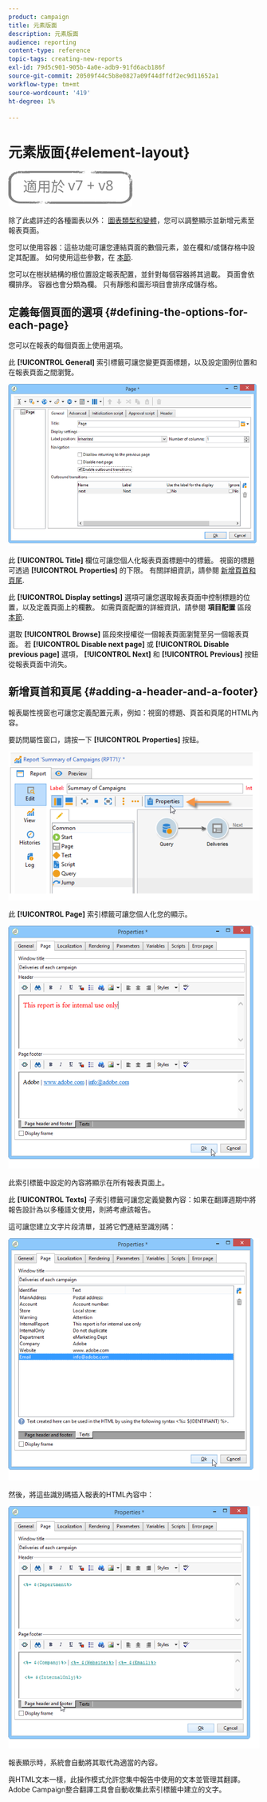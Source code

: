 ```yaml
---
product: campaign
title: 元素版面
description: 元素版面
audience: reporting
content-type: reference
topic-tags: creating-new-reports
exl-id: 79d5c901-905b-4a0e-adb9-91fd6acb186f
source-git-commit: 20509f44c5b8e0827a09f44dffdf2ec9d11652a1
workflow-type: tm+mt
source-wordcount: '419'
ht-degree: 1%

---
```


# 元素版面{#element-layout}

![](../../assets/common.svg)

除了此處詳述的各種圖表以外： [圖表類型和變體](../../reporting/using/creating-a-chart.md#chart-types-and-variants)，您可以調整顯示並新增元素至報表頁面。

您可以使用容器：這些功能可讓您連結頁面的數個元素，並在欄和/或儲存格中設定其配置。 如何使用這些參數，在 [本節](../../web/using/defining-web-forms-layout.md#creating-containers).

您可以在樹狀結構的根位置設定報表配置，並針對每個容器將其過載。 頁面會依欄排序。 容器也會分類為欄。 只有靜態和圖形項目會排序成儲存格。

## 定義每個頁面的選項 {#defining-the-options-for-each-page}

您可以在報表的每個頁面上使用選項。

此 **[!UICONTROL General]** 索引標籤可讓您變更頁面標題，以及設定圖例位置和在報表頁面之間瀏覽。

![](assets/s_ncs_advuser_report_wizard_022.png)

此 **[!UICONTROL Title]** 欄位可讓您個人化報表頁面標題中的標籤。 視窗的標題可透過 **[!UICONTROL Properties]** 的下限。 有關詳細資訊，請參閱 [新增頁首和頁尾](#adding-a-header-and-a-footer).

此 **[!UICONTROL Display settings]** 選項可讓您選取報表頁面中控制標題的位置，以及定義頁面上的欄數。 如需頁面配置的詳細資訊，請參閱 **項目配置** 區段 [本節](../../web/using/defining-web-forms-layout.md#positioning-the-fields-on-the-page).

選取 **[!UICONTROL Browse]** 區段來授權從一個報表頁面瀏覽至另一個報表頁面。 若 **[!UICONTROL Disable next page]** 或 **[!UICONTROL Disable previous page]** 選項， **[!UICONTROL Next]** 和 **[!UICONTROL Previous]** 按鈕從報表頁面中消失。

## 新增頁首和頁尾 {#adding-a-header-and-a-footer}

報表屬性視窗也可讓您定義配置元素，例如：視窗的標題、頁首和頁尾的HTML內容。

要訪問屬性窗口，請按一下 **[!UICONTROL Properties]** 按鈕。

![](assets/reporting_properties.png)

此 **[!UICONTROL Page]** 索引標籤可讓您個人化您的顯示。

![](assets/s_ncs_advuser_report_properties_04.png)

此索引標籤中設定的內容將顯示在所有報表頁面上。

此 **[!UICONTROL Texts]** 子索引標籤可讓您定義變數內容：如果在翻譯週期中將報告設計為以多種語文使用，則將考慮該報告。

這可讓您建立文字片段清單，並將它們連結至識別碼：

![](assets/s_ncs_advuser_report_properties_04a.png)

然後，將這些識別碼插入報表的HTML內容中：

![](assets/s_ncs_advuser_report_properties_04b.png)

報表顯示時，系統會自動將其取代為適當的內容。

與HTML文本一樣，此操作模式允許您集中報告中使用的文本並管理其翻譯。 Adobe Campaign整合翻譯工具會自動收集此索引標籤中建立的文字。
